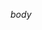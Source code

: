$body$

[MSC]: ./msc.html
[Constitution]: ./constitution.html
[Proving MU Viability]: ./proving-mu-viability.html
[A Millennial Utopia]: ./a-millennial-utopia.html
[Selected Principles]: ./selected-principles.html
[Work Ethic]: ./selected-principles.html#work-ethic
[Transition]: ./transition.html
[Managing Shared Resources]: ./managing-shared-resources.html
[Utopian Capital]: ./utopian-capital.html
[Implementation Ideas]: ./implementation-ideas.html
[Marketing Ideas]: ./marketing-ideas.html
